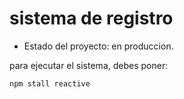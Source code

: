 <h1> sistema de registro</h1>

- Estado del proyecto: en produccion.

para ejecutar el sistema, debes poner:

```npm stall reactive```
